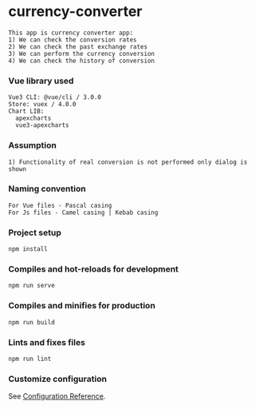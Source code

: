 # currency-converter
```
This app is currency converter app:
1) We can check the conversion rates 
2) We can check the past exchange rates 
3) We can perform the currency conversion
4) We can check the history of conversion
```

### Vue library used
```
Vue3 CLI: @vue/cli / 3.0.0
Store: vuex / 4.0.0
Chart LIB:
  apexcharts
  vue3-apexcharts
 ```
### Assumption
```
1) Functionality of real conversion is not performed only dialog is shown 
```

### Naming convention
```
For Vue files - Pascal casing
For Js files - Camel casing | Kebab casing
```

### Project setup
```
npm install
```

### Compiles and hot-reloads for development
```
npm run serve
```

### Compiles and minifies for production
```
npm run build
```

### Lints and fixes files
```
npm run lint
```

### Customize configuration
See [Configuration Reference](https://cli.vuejs.org/config/).
